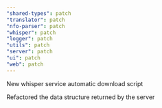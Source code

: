 ```yaml
---
"shared-types": patch
"translator": patch
"nfo-parser": patch
"whisper": patch
"logger": patch
"utils": patch
"server": patch
"ui": patch
"web": patch
---
```


New whisper service automatic download script

Refactored the data structure returned by the server
